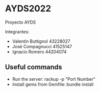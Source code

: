 # AYDS2022
Proyecto AYDS

Integrantes:
* Valentín Buttignol 43228027
* José Compagnucci 41525147
* Ignacio Romero 44204074

## Useful commands
* Run the server: rackup -p "Port Number"
* Install gems from Gemfile: bundle install
